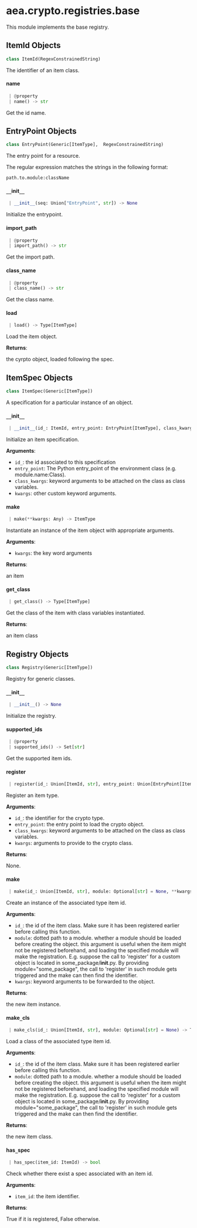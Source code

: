 <a name="aea.crypto.registries.base"></a>
# aea.crypto.registries.base

This module implements the base registry.

<a name="aea.crypto.registries.base.ItemId"></a>
## ItemId Objects

```python
class ItemId(RegexConstrainedString)
```

The identifier of an item class.

<a name="aea.crypto.registries.base.ItemId.name"></a>
#### name

```python
 | @property
 | name() -> str
```

Get the id name.

<a name="aea.crypto.registries.base.EntryPoint"></a>
## EntryPoint Objects

```python
class EntryPoint(Generic[ItemType],  RegexConstrainedString)
```

The entry point for a resource.

The regular expression matches the strings in the following format:

    path.to.module:className

<a name="aea.crypto.registries.base.EntryPoint.__init__"></a>
#### `__`init`__`

```python
 | __init__(seq: Union["EntryPoint", str]) -> None
```

Initialize the entrypoint.

<a name="aea.crypto.registries.base.EntryPoint.import_path"></a>
#### import`_`path

```python
 | @property
 | import_path() -> str
```

Get the import path.

<a name="aea.crypto.registries.base.EntryPoint.class_name"></a>
#### class`_`name

```python
 | @property
 | class_name() -> str
```

Get the class name.

<a name="aea.crypto.registries.base.EntryPoint.load"></a>
#### load

```python
 | load() -> Type[ItemType]
```

Load the item object.

**Returns**:

the cyrpto object, loaded following the spec.

<a name="aea.crypto.registries.base.ItemSpec"></a>
## ItemSpec Objects

```python
class ItemSpec(Generic[ItemType])
```

A specification for a particular instance of an object.

<a name="aea.crypto.registries.base.ItemSpec.__init__"></a>
#### `__`init`__`

```python
 | __init__(id_: ItemId, entry_point: EntryPoint[ItemType], class_kwargs: Optional[Dict[str, Any]] = None, **kwargs: Dict, ,) -> None
```

Initialize an item specification.

**Arguments**:

- `id_`: the id associated to this specification
- `entry_point`: The Python entry_point of the environment class (e.g. module.name:Class).
- `class_kwargs`: keyword arguments to be attached on the class as class variables.
- `kwargs`: other custom keyword arguments.

<a name="aea.crypto.registries.base.ItemSpec.make"></a>
#### make

```python
 | make(**kwargs: Any) -> ItemType
```

Instantiate an instance of the item object with appropriate arguments.

**Arguments**:

- `kwargs`: the key word arguments

**Returns**:

an item

<a name="aea.crypto.registries.base.ItemSpec.get_class"></a>
#### get`_`class

```python
 | get_class() -> Type[ItemType]
```

Get the class of the item with class variables instantiated.

**Returns**:

an item class

<a name="aea.crypto.registries.base.Registry"></a>
## Registry Objects

```python
class Registry(Generic[ItemType])
```

Registry for generic classes.

<a name="aea.crypto.registries.base.Registry.__init__"></a>
#### `__`init`__`

```python
 | __init__() -> None
```

Initialize the registry.

<a name="aea.crypto.registries.base.Registry.supported_ids"></a>
#### supported`_`ids

```python
 | @property
 | supported_ids() -> Set[str]
```

Get the supported item ids.

<a name="aea.crypto.registries.base.Registry.register"></a>
#### register

```python
 | register(id_: Union[ItemId, str], entry_point: Union[EntryPoint[ItemType], str], class_kwargs: Optional[Dict[str, Any]] = None, **kwargs: Any, ,) -> None
```

Register an item type.

**Arguments**:

- `id_`: the identifier for the crypto type.
- `entry_point`: the entry point to load the crypto object.
- `class_kwargs`: keyword arguments to be attached on the class as class variables.
- `kwargs`: arguments to provide to the crypto class.

**Returns**:

None.

<a name="aea.crypto.registries.base.Registry.make"></a>
#### make

```python
 | make(id_: Union[ItemId, str], module: Optional[str] = None, **kwargs: Any) -> ItemType
```

Create an instance of the associated type item id.

**Arguments**:

- `id_`: the id of the item class. Make sure it has been registered earlier
before calling this function.
- `module`: dotted path to a module.
whether a module should be loaded before creating the object.
this argument is useful when the item might not be registered
beforehand, and loading the specified module will make the registration.
E.g. suppose the call to 'register' for a custom object
is located in some_package/__init__.py. By providing module="some_package",
the call to 'register' in such module gets triggered and
the make can then find the identifier.
- `kwargs`: keyword arguments to be forwarded to the object.

**Returns**:

the new item instance.

<a name="aea.crypto.registries.base.Registry.make_cls"></a>
#### make`_`cls

```python
 | make_cls(id_: Union[ItemId, str], module: Optional[str] = None) -> Type[ItemType]
```

Load a class of the associated type item id.

**Arguments**:

- `id_`: the id of the item class. Make sure it has been registered earlier
before calling this function.
- `module`: dotted path to a module.
whether a module should be loaded before creating the object.
this argument is useful when the item might not be registered
beforehand, and loading the specified module will make the registration.
E.g. suppose the call to 'register' for a custom object
is located in some_package/__init__.py. By providing module="some_package",
the call to 'register' in such module gets triggered and
the make can then find the identifier.

**Returns**:

the new item class.

<a name="aea.crypto.registries.base.Registry.has_spec"></a>
#### has`_`spec

```python
 | has_spec(item_id: ItemId) -> bool
```

Check whether there exist a spec associated with an item id.

**Arguments**:

- `item_id`: the item identifier.

**Returns**:

True if it is registered, False otherwise.


